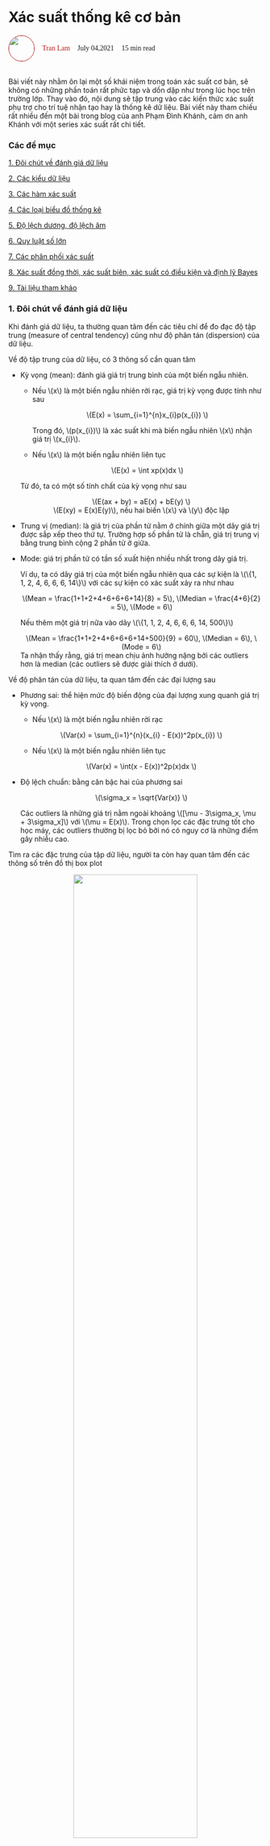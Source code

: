 # Xác suất thống kê cơ bản

<head>
<link rel="preconnect" href="https://fonts.gstatic.com">
<link href="https://fonts.googleapis.com/css2?family=Cinzel:wght@600&display=swap" rel="stylesheet">
<style>
#t01 {
  font-family: Arial, Helvetica, sans-serif;
  border-collapse: collapse;
  width: 100%;
}
#t01 td, #t01 th {
  border: 1px solid #ddd;
  padding: 8px;
}
#t01 tr:nth-child(even){background-color: #f2f2f2;}
#t01 tr:hover {background-color: #ddd;}
#t01 th {
  padding-top: 12px;
  padding-bottom: 12px;
  text-align: center;
  background-color: #04AA6D;
  color: white;
}
</style>
</head>
<div style="display: flex; align-items: center;">
<img style="width: 50px; border-radius: 50%; border: 1px solid #b71c1c" src="../images/us/tranlam.JPG" />
<span style="margin-left: 15px; color: #b71c1c;font-family: 'Cinzel', serif;">Tran Lam</span> <span style="margin-left: 15px;font-family: 'Cinzel', serif;">July 04,2021</span> <span style="margin-left: 15px;font-family: 'Cinzel', serif;" >15 min read</span>
</div>
<br/>

Bài viết này nhằm ôn lại một số khái niệm trong toán xác suất cơ bản, sẽ không có những phần toán rất phức tạp và dồn dập như trong lúc học trên trường lớp. Thay vào đó, nội dung sẽ tập trung vào các kiến thức xác suất phụ trợ cho trí tuệ nhận tạo hay là thống kê dữ liệu. Bài viết này tham chiếu rất nhiều đến một bài trong blog của anh Phạm Đình Khánh, cảm ơn anh Khánh với một series xác suất rất chi tiết.

### Các đề mục
[1. Đôi chút về đánh giá dữ liệu](#1-Đôi-chút-về-đánh-giá-dữ-liệu)

[2. Các kiểu dữ liệu](#2-các-kiểu-dữ-liệu)

[3. Các hàm xác suất](#3-các-hàm-xác-suất)

[4. Các loại biểu đồ thống kê](#4-các-loại-biểu-đồ-thống-kê)

[5. Độ lệch dương, độ lệch âm](#5-Độ-lệch-dương-độ-lệch-âm)

[6. Quy luật số lớn](#6-quy-luật-số-lớn)

[7. Các phân phối xác suất](#7-các-phân-phối-xác-suất)

[8. Xác suất đồng thời, xác suất biên, xác suất có điều kiện và định lỹ Bayes](#8-xác-suất-đồng-thời-xác-suất-biên-xác-suất-có-điều-kiện-và-định-lỹ-bayes)

[9. Tài liệu tham khảo](#9-tài-liệu-tham-khảo)


### 1. Đôi chút về đánh giá dữ liệu
Khi đánh giá dữ liệu, ta thường quan tâm đến các tiêu chí để đo đạc độ tập trung (measure of central tendency) cũng như độ phân tán (dispersion) của dữ liệu.

Về độ tập trung của dữ liệu, có 3 thông số cần quan tâm

- Kỳ vọng (mean): đánh giá giá trị trung bình của một biến ngẫu nhiên.

    - Nếu \\(x\\) là một biến ngẫu nhiên rời rạc, giá trị kỳ vọng được tính như sau
        <div style="text-align:center;">

        \\(E(x) = \sum_{i=1}^{n}x_{i}p(x_{i}) \\)

        </div>
        
        Trong đó, \\(p(x_{i})\\) là xác suất khi mà biến ngẫu nhiên \\(x\\) nhận giá trị \\(x_{i}\\).

    - Nếu \\(x\\) là một biến ngẫu nhiên liên tục
        <div style="text-align:center;">

        \\(E(x) = \int xp(x)dx \\)

        </div>

    Từ đó, ta có một số tính chất của kỳ vọng như sau
            <div style="text-align:center;">
            \\(E(ax + by) = aE(x) + bE(y) \\)
            </div>
            <div style="text-align:center;">
            \\(E(xy) = E(x)E(y)\\), nếu hai biến \\(x\\) và \\(y\\) độc lập
            </div>

- Trung vị (median): là giá trị của phần tử nằm ở chính giữa một dãy giá trị được sắp xếp theo thứ tự. Trường hợp số phần tử là chẵn, giá trị trung vị bằng trung bình cộng 2 phần tử ở giữa.

- Mode: giá trị phần tử có tần số xuất hiện nhiều nhất trong dãy giá trị.

    Ví dụ, ta có dãy giá trị của một biến ngẫu nhiên qua các sự kiện là \\(\\{1, 1, 2, 4, 6, 6, 6, 14\\}\\) với các sự kiện có xác suất xảy ra như nhau
        <div style="text-align:center;">
        \\(Mean = \frac{1+1+2+4+6+6+6+14}{8} = 5\\), \\(Median = \frac{4+6}{2} = 5\\), \\(Mode = 6\\)
        </div>
        
    Nếu thêm một giá trị nữa vào dãy \\(\\{1, 1, 2, 4, 6, 6, 6, 14, 500\\}\\)
        <div style="text-align:center;">
        \\(Mean = \frac{1+1+2+4+6+6+6+14+500}{9} = 60\\), \\(Median = 6\\), \\(Mode = 6\\)
        </div>
    Ta nhận thấy rằng, giá trị mean chịu ảnh hưởng nặng bởi các outliers hơn là median (các outliers sẽ được giải thích ở dưới).

Về độ phân tán của dữ liệu, ta quan tâm đến các đại lượng sau

- Phương sai: thể hiện mức độ biến động của đại lượng xung quanh giá trị kỳ vọng.

    - Nếu \\(x\\) là một biến ngẫu nhiên rời rạc
    <div style="text-align:center;">

    \\(Var(x) = \sum_{i=1}^{n}(x_{i} - E(x))^2p(x_{i}) \\)

    </div>

    - Nếu \\(x\\) là một biến ngẫu nhiên liên tục
    <div style="text-align:center;">

    \\(Var(x) = \int(x - E(x))^2p(x)dx \\)

    </div>

- Độ lệch chuẩn: bằng căn bậc hai của phương sai
    <div style="text-align:center;">

    \\(\sigma_x = \sqrt{Var(x)} \\)

    </div>

    Các outliers là những giá trị nằm ngoài khoảng \\([\mu - 3\sigma_x, \mu + 3\sigma_x]\\) với \\(\mu = E(x)\\). Trong chọn lọc các đặc trưng tốt cho học máy, các outliers thường bị lọc bỏ bởi nó có nguy cơ là những điểm gây nhiễu cao.

Tìm ra các đặc trưng của tập dữ liệu, người ta còn hay quan tâm đến các thông số trên đồ thị box plot
<div style="text-align:center;">
<img style="width: 70%;" src="../images/probability/boxplot.PNG" />
</div>

Ở hình trên, median là giá trị trung vị, \\(Q1\\) và \\(Q3\\) lần lượt là các giá trị trung vị \\(25\\%\\) và \\(75\\%\\), độ trải giữa (\\(IQR)\\) là khoảng các giữa chúng. Các điểm nằm ngoài khoảng \\([Q1 - 1.5IQR, Q3 + 1.5IQR]\\) được coi là các mild outliers, nằm ngoài khoảng \\([Q1 - 3IQR, Q3 + 3IQR]\\) được coi là các extreme outliers. Các outliers thường được loại bỏ khỏi dữ liệu khi mà ta muốn phân tích thông tin gì đó từ dữ liệu.

Để đánh giá tương quan tuyến tính giữa 2 biến ngẫu nhiên, ta quan tâm đến đại lượng hệ số tương quan. Giá trị của hệ số tương quan thường trải từ khoảng \\([-1, 1]\\). Công thức tính hệ số tương quan như sau
<div style="text-align:center;">

\\(\rho_{xy} = \frac{cov(x, y)}{\sigma_x\sigma_y}\\), với \\(cov(x, y) = E[(x - \mu_x)(y - \mu_y)] = \frac{\sum_{i = 1}^{n}(x_{i} - \mu_x)(y_{i} - \mu_y)}{n}\\), \\(\sigma\\) và \\(\mu\\) lần lượt là độ lệch chuẩn và kỳ vọng của biến ngẫu nhiên.
</div>

Ta có một vài nhận xét như sau
- Khi \\(\rho_{xy} = 0\\), hai biến ngẫu nhiên hoàn toàn độc lập tuyến tính với nhau.
- Khi \\(\rho_{xy} > 0\\), chúng đồng biến, biến đầu tiên tăng thì biến thứ hai cũng tăng.
- Khi \\(\rho_{xy} < 0\\), chúng nghịch biến, biến đầu tiên tăng thì biến thứ hai giảm.
- Khi \\(\rho_{xy}\\) bằng \\(-1\\) hoặc \\(1\\), hai biến hoàn toàn tương quan tuyến tính. 

### 2. Các kiểu dữ liệu
Có nhiều loại kiểu dữ liệu mà một biến ngẫu nhiên có thể nhận, tùy vào bài toán nhất định, ta có thể giữ nguyên giá trị các biến trong tính toán, hoặc mã hóa nó.
- Kiểu dữ liệu định tính (quanlitative data): là các kiểu dữ liệu mang thông tin mô tả đặc trưng của sự vật, hiện tượng.
    - Các kiểu dữ liệu định tính không có thứ tự (nominal data): màu sắc, giới tính,... Với loại dữ liệu này, ta thường dùng mode để đánh giá chúng. Ví dụ như: đánh giá màu xe con nào xuất hiện nhiều nhất,...
    - Các kiểu dữ liệu định tính có thứ tự (ordinal data): các mức độ, các cấp học như tiểu học, trung học cơ sở, trung học phổ thông,... Với loại dữ liệu này, ta quan tâm nhiều hơn đến thông số median. Ví dụ như: đánh gía mức độ trung bình trong tập dữ liệu,...
- Kiểu dữ liệu định lượng (quantitative data): là các thông tin mô tả đối tượng dưới dạng con số. Với loại dữ liệu này, ta dùng các giá trị mean và median để đánh giá chúng.
    - Dữ liệu liên tục (continous data): chiều cao, cân nặng,...
    - Dữ liệu rời rạc (discrete data): số chiếc áo, số bánh xe,...
- Kiểu dữ liệu kèm theo yếu tố thời gian (temporal data): ví dụ như giá cổ phiếu, khi báo cáo cần phải đi kèm với thông tin là ngày nào, thời điểm nào,...
- Kiểu dữ liệu kèm theo yếu tố không gian (spartial data): ví dụ như vị trí địa lý trên bản đồ, giá trị tọa độ của một điểm trên trục tọa độ,...

### 3. Các hàm xác suất
Các hàm xác suất các bạn có thể xem **[tại đây](https://phamdinhkhanh.github.io/deepai-book/ch_probability/appendix_probability.html#ham-mat-do-pdf-va-ham-khoi-xac-suat-pmf)**, cảm ơn anh Phạm Đình Khánh đã viết rất chi tiết về các hàm này.

### 4. Các loại biểu đồ thống kê
Tùy theo mục đích thông tin ta cần trích xuất từ dữ liệu mà ta sẽ sử dụng các loại biểu đồ phù hợp cho bài toán
<table id="t01">
  <tr>
    <th>Mục đích</th>
    <th>Biểu đồ</th>
  </tr>
  <tr>
    <th colspan="2">Cần nhìn bức tranh tổng thể của dữ liệu</th>
  </tr>
  <tr>
    <td>Biểu diễn phân bố dữ liệu, với trục hoành là các khoảng giá trị biến ngẫu nhiên và trục tung là giá trị tần số xuất hiện của chúng</td>
    <td>
        <div style="text-align:center;">
            Histogram plot
        <img style="width: 90%;" src="../images/probability/histogramplot.PNG" />
        </div>
    </td>
  </tr>
  <tr>
    <td>
    Biểu diễn các giá trị quan trọng như min, max, trung vị 25%, 50%, 75%, độ trải giữa IQR,... Từ đó, ta đánh giá được các điểm chia cắt dữ liệu hay các điểm dữ liệu gây nhiễu,...</td>
    <td>
        <div style="text-align:center;">
            Box plot 
        <img style="width: 90%;" src="../images/probability/boxplot.PNG" />
        </div>
    </td>
  </tr>
  <tr>
    <td>Biểu diễn dữ liệu theo thời gian</td>
    <td>
        <div style="text-align:center;">
            Time series plot
        <img style="width: 90%;" src="../images/probability/timeseriesplot.PNG" />
        </div>
    </td>
  </tr>
  <tr>
    <th colspan="2">Cần biểu diễn sự so sánh giữa các biến</th>
  </tr>
  <tr>
    <td>So sánh giá trị của nhiều biến</td>
    <td>
        <div style="text-align:center;">
            Bar chart
        <img style="width: 90%;" src="../images/probability/barchart.PNG" />
        </div>
    </td>
  </tr>
  <tr>
    <td>So sánh giá trị một biến thay đổi theo thời gian</td>
    <td>
        <div style="text-align:center;">
            Line chart, giống với timeseriesplot
        </div>
    </td>
  </tr>
  <tr>
    <td>So sánh nhiều nhóm</td>
    <td>
        <div style="text-align:center;">
            Radar chart
        <img style="width: 90%;" src="../images/probability/radarchart.PNG" />
        </div>
    </td>
  </tr>
  <tr>
    <th colspan="2">Cần nhận biết sự tương quan giữa hai hoặc nhiều biến</th>
  </tr>
  <tr>
    <td>Tương quan giữa hai hoặc nhiều biến</td>
    <td>
        <div style="text-align:center;">
            Scatter plot
        <img style="width: 90%;" src="../images/probability/scatterplot.JPG" />
        </div>
    </td>
  </tr>
</table> 

### 5. Độ lệch dương, độ lệch âm
- Độ lệch dương có giá trị trung bình (mean) lớn hơn giá trị trung vị (median) và phân bố có phía không đối xứng mở rộng đến nhiều các giá trị dương hơn.

<div style="text-align:center;">
<img style="width: 60%;" src="../images/probability/positiveskewness.PNG" />
</div>

- Độ lệch âm có giá trị trung bình (mean) nhỏ hơn giá trị trung vị (median) và phân bố có phía không đối xứng mở rộng đến nhiều các giá trị âm hơn.

<div style="text-align:center;">
<img style="width: 60%;" src="../images/probability/negativeskewness.JPG" />
</div>

Độ lệch kết hợp với độ nhọn đánh giá khả năng các biến cố rơi vào đuôi của phân phối xác suất tốt hơn.

### 6. Quy luật số lớn
Phần này các bạn hãy tham khảo **[tại đây](https://phamdinhkhanh.github.io/deepai-book/ch_probability/appendix_probability.html#qui-luat-so-lon)** của anh Phạm Đình Khánh.

- Khoảng tin cậy (confidence interval)

Khi mình lấy mẫu từ một quần thể, các tham số của một quần thể có thể được đánh giá bằng mẫu đó. Thông thường, giá trị kỳ vọng của mẫu sẽ được ước lượng bằng giá trị kỳ vọng của quần thể, tuy nhiên, những lần lấy mẫu khác nhau thì có kỳ vọng khác nhau. Do vậy, ta đưa ra định nghĩa khoảng tin cậy dùng để biến cái tham số kỳ vọng được ước lượng trở thành một khoảng giá trị ước lượn, đảm bảo rằng kỳ vọng của quần thể sẽ nằm trong khoảng giá trị đó.

\\(k\\%\\) mức tin cậy sẽ đảm bảo phủ được tham số kỳ vọng cần ước lượng của quần thể với kác suất là \\(k\\%\\).

Khoảng tin cậy càng nhỏ thì càng đảm bảo được độ chính xác của bộ ước lượng, để đạt được điều này, ta có thể giảm mức tin cậy hoặc tăng kích thước của mẫu lấy từ quần thể. Khoảng tin cậy được biểu diễn bởi \\((lower bound, upper bound)\\) với

<div style="text-align:center;">

\\(lower bound = \bar{x} - z\frac{\sigma}{\sqrt{n}}\\)

\\(upper bound = \bar{x} + z\frac{\sigma}{\sqrt{n}}\\)

</div>

Với \\(\bar{x}\\) là giá trị kỳ vọng của mẫu được lấy, \\(\sigma\\) là giá trị độ lệch chuẩn giá định của quần thể. \\(n\\) là kích thước của mẫu và \\(z\\) là hệ số tin cậy.

Với phân phối chuẩn
- \\(z = 1.645\\) ứng với mức tin cậy \\(90\\%\\).
- \\(z = 1.96\\) ứng với mức tin cậy \\(95\\%\\).
- \\(z = 2.576\\) ứng với mức tin cậy \\(99\\%\\).

### 7. Các phân phối xác suất
Các phân phối xác suất các bạn có thể xem **[tại đây](https://phamdinhkhanh.github.io/deepai-book/ch_probability/appendix_probability.html#phan-phoi-xac-suat)**.

### 8. Xác suất đồng thời, xác suất biên, xác suất có điều kiện và định lỹ Bayes
Các bạn có thể tìm thấy thông tin mục này **[tại đây](https://phamdinhkhanh.github.io/deepai-book/ch_probability/appendix_probability.html#xac-suat-dong-thoi-join-distribution)**, một lần nữa cảm ơn anh Phạm Đình Khánh đã trình bày chi tiết về phần này.

### 9. Tài liệu tham khảo

[https://phamdinhkhanh.github.io/deepai-book/ch_probability/appendix_probability.html#phan-phoi-xac-suat](https://phamdinhkhanh.github.io/deepai-book/ch_probability/appendix_probability.html#)

